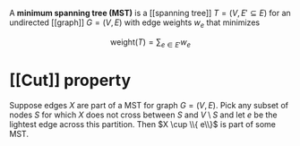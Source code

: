 A **minimum spanning tree (MST)** is a [[spanning tree]] $T = (V, E' \subseteq E)$ for an undirected [[graph]] $G = (V, E)$ with edge weights $w_e$ that minimizes

$$
\mathsf{weight}(T) = \sum_{e \in E'} w_e
$$

# [[Cut]] property

Suppose edges $X$ are part of a MST for graph $G = (V,E)$. Pick any subset of nodes $S$ for which $X$ does not cross between $S$ and $V \setminus S$ and let $e$ be the lightest edge across this partition. Then $X \cup \\{ e\\}$ is part of some MST.

